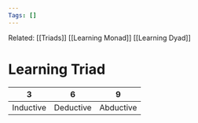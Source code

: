 ```yaml
---
Tags: []
---
```

Related: [[Triads]] [[Learning Monad]] [[Learning Dyad]] 
# Learning Triad
| 3 | 6 | 9 |
|---|---|---|
| Inductive | Deductive | Abductive |